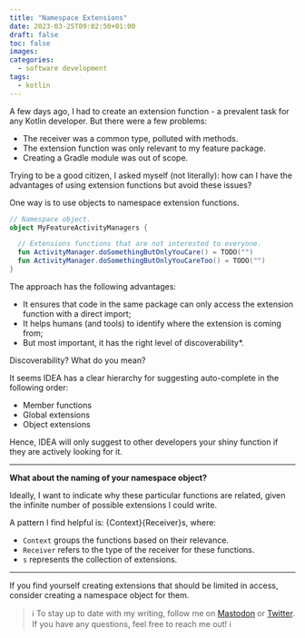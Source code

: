 ```yaml
---
title: "Namespace Extensions"
date: 2023-03-25T09:02:50+01:00
draft: false
toc: false
images:
categories:
  - software development
tags:
  - kotlin
---
```

A few days ago, I had to create an extension function - a prevalent task for any Kotlin developer. But there were a few problems:
* The receiver was a common type, polluted with methods.
* The extension function was only relevant to my feature package.
* Creating a Gradle module was out of scope.

Trying to be a good citizen, I asked myself (not literally): how can I have the advantages of using extension functions but avoid these issues?

One way is to use objects to namespace extension functions.

```kotlin
// Namespace object.
object MyFeatureActivityManagers {

  // Extensions functions that are not interested to everyone.
  fun ActivityManager.doSomethingButOnlyYouCare() = TODO("")
  fun ActivityManager.doSomethingButOnlyYouCareToo() = TODO("")
}
```

The approach has the following advantages:
* It ensures that code in the same package can only access the extension function with a direct import;
* It helps humans (and tools) to identify where the extension is coming from;
* But most important, it has the right level of discoverability*.

Discoverability? What do you mean?

It seems IDEA has a clear hierarchy for suggesting auto-complete in the following order:
- Member functions
- Global extensions
- Object extensions

Hence, IDEA will only suggest to other developers your shiny function if they are actively looking for it.

---

**What about the naming of your namespace object?**

Ideally, I want to indicate why these particular functions are related, given the infinite number of possible extensions I could write.

A pattern I find helpful is: {Context}{Receiver}s, where:

- `Context` groups the functions based on their relevance.
- `Receiver` refers to the type of the receiver for these functions.
- `s` represents the collection of extensions.

---

If you find yourself creating extensions that should be limited in access, consider creating a namespace object for them.

> ℹ️ To stay up to date with my writing, follow me on [Mastodon](http://androiddev.social/@mg) or [Twitter](https://twitter.com/marcellogalhard). If you have any questions, feel free to reach me out! ℹ️
